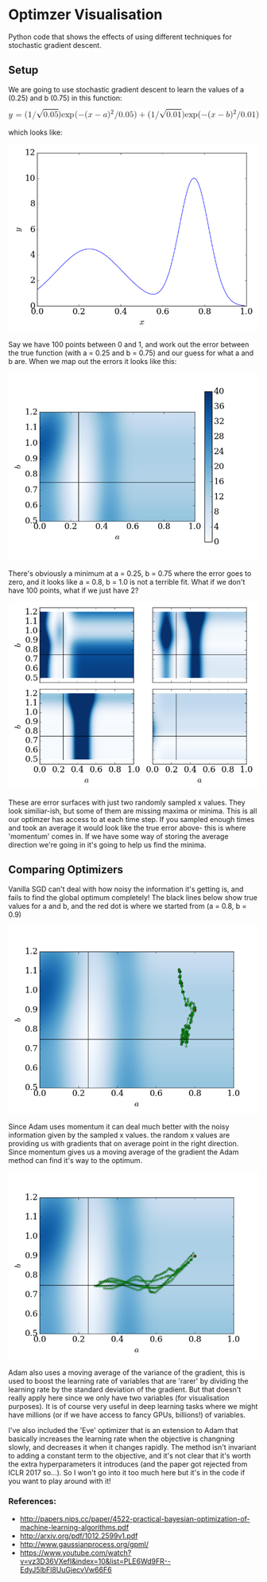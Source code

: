 # Optimzer Visualisation

Python code that shows the effects of using different techniques for stochastic gradient descent. 


## Setup

We are going to use stochastic gradient descent to learn the values of a (0.25) and b (0.75) in this function:

![Five Adam runs](https://github.com/AsaCooperStickland/Optimizer_Visualisers/blob/master/images/maineqn.gif)

which looks like: 

![Five Adam runs](https://github.com/AsaCooperStickland/Optimizer_Visualisers/blob/master/images/func.png)

Say we have 100 points between 0 and 1, and work out the error between the true function (with a = 0.25 and b = 0.75) and our guess for what a and b are.
When we map out the errors it looks like this:

![Five Adam runs](https://github.com/AsaCooperStickland/Optimizer_Visualisers/blob/master/images/true_error.png)

There's obviously a minimum at a = 0.25, b = 0.75 where the error goes to zero, and it looks like a = 0.8, b = 1.0 is not a terrible fit. What if we don't 
have 100 points, what if we just have 2? 

![Five Adam runs](https://github.com/AsaCooperStickland/Optimizer_Visualisers/blob/master/images/err_surf_2samples.png)

These are error surfaces with just two randomly sampled x values. They look similiar-ish, but some of them are missing maxima or minima. This is all our 
optimzer has access to at each time step. If you sampled enough times and took an average it would look like the true error above- this is where 'momentum' 
comes in. If we have some way of storing the average direction we're going in it's going to help us find the minima. 


## Comparing Optimizers

Vanilla SGD can't deal with how noisy the information it's getting is, and fails to find the global optimum completely! The black lines below show true
values for a and b, and the red dot is where we started from (a = 0.8, b = 0.9)

![Five Adam runs](https://github.com/AsaCooperStickland/Optimizer_Visualisers/blob/master/images/sgd_5.png)

Since Adam uses momentum it can deal much better with the noisy information given by the sampled x values. the random x values are providing us with
gradients that on average point in the right direction. Since momentum gives us a moving average of the gradient the Adam method can find it's way
to the optimum. 

![Five Adam runs](https://github.com/AsaCooperStickland/Optimizer_Visualisers/blob/master/images/adam_5.png)

Adam also uses a moving average of the variance of the gradient, this is used to boost the learning rate of variables that are 'rarer' by dividing the learning
rate by the standard deviation of the gradient. But that doesn't really apply here since we only have two variables (for visualisation purposes). It is of course very useful in 
deep learning tasks where we might have millions (or if we have access to fancy GPUs, billions!) of variables. 

I've also included the 'Eve' optimizer that is an extension to Adam that basically increases the learning rate when the 
objective is changning slowly, and decreases it when it changes rapidly. The method isn't invariant to adding a constant 
term to the objective, and it's not clear that it's worth the extra hyperparameters it introduces (and the paper got rejected
from ICLR 2017 so...). So I won't go into it too much here but it's in the code if you want to play around with it!

### References:
* http://papers.nips.cc/paper/4522-practical-bayesian-optimization-of-machine-learning-algorithms.pdf
* http://arxiv.org/pdf/1012.2599v1.pdf
* http://www.gaussianprocess.org/gpml/
* https://www.youtube.com/watch?v=vz3D36VXefI&index=10&list=PLE6Wd9FR--EdyJ5lbFl8UuGjecvVw66F6